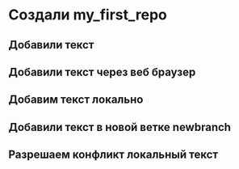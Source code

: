 ﻿# Создали my_first_repo

## Добавили текст

## Добавили текст через веб браузер

## Добавим текст локально

## Добавили текст в новой ветке newbranch

## Разрешаем конфликт локальный текст